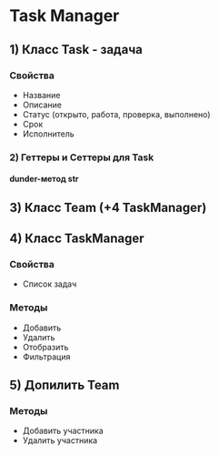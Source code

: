 # Task Manager

## 1) Класс Task - задача

### Свойства

* Название
* Описание
* Статус (открыто, работа, проверка, выполнено)
* Срок
* Исполнитель

### 2) Геттеры и Сеттеры для Task

#### dunder-метод __str__

## 3) Класс Team (+4 TaskManager)

## 4) Класс TaskManager

### Свойства

* Список задач

### Методы

* Добавить
* Удалить
* Отобразить
* Фильтрация

## 5) Допилить Team

### Методы

* Добавить участника
* Удалить участника
